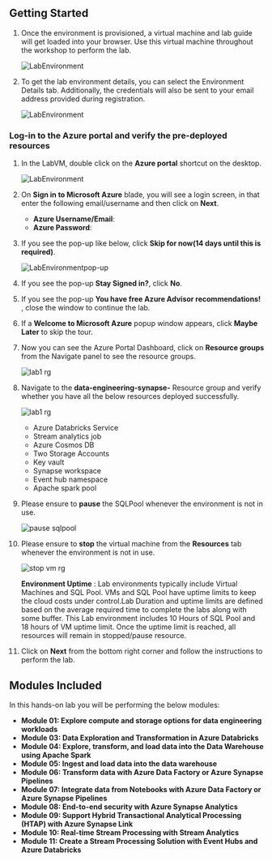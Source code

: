 ## **Getting Started**

1. Once the environment is provisioned, a virtual machine and lab guide will get loaded into your browser. Use this virtual machine throughout the workshop to perform the lab.
   
   ![LabEnvironment](images/vmandguide-env1.png)
   
1. To get the lab environment details, you can select the Environment Details tab. Additionally, the credentials will also be sent to your email address provided during registration.

   ![LabEnvironment](images/envdetails-env1.png)

### Log-in to the Azure portal and verify the pre-deployed resources

1. In the LabVM, double click on the **Azure portal** shortcut on the desktop.

     ![LabEnvironment](images/azureshortcut.png) 
     
1. On **Sign in to Microsoft Azure** blade, you will see a login screen, in that enter the following email/username and then click on **Next**.  
   * **Azure Username/Email**:  <inject key="AzureAdUserEmail"></inject>
   * **Azure Password**:  <inject key="AzureAdUserPassword"></inject>
  
1. If you see the pop-up like below, click **Skip for now(14 days until this is required)**.

   ![LabEnvironmentpop-up](images/skip.png)

1. If you see the pop-up  **Stay Signed in?**, click **No**.

1. If you see the pop-up **You have free Azure Advisor recommendations!** , close the window to continue the lab. 

1. If a **Welcome to Microsoft Azure** popup window appears, click **Maybe Later** to skip the tour.

1. Now you can see the Azure Portal Dashboard, click on **Resource groups** from the Navigate panel to see the resource groups.
  
   ![lab1 rg](images/rg.png "resource group") 
     
1. Navigate to the **data-engineering-synapse-<inject key="DeploymentID"></inject>** Resource group and verify whether you have all the below resources deployed successfully.
  
    ![lab1 rg](images/rg-env1.png "env01 resource group") 

   - Azure Databricks Service
   - Stream analytics job
   - Azure Cosmos DB
   - Two Storage Accounts
   - Key vault
   - Synapse workspace
   - Event hub namespace
   - Apache spark pool
  
1. Please ensure to **pause** the SQLPool whenever the environment is not in use.

   ![pause sqlpool](images/sqlpause.png "pause sqlpool") 

1. Please ensure to **stop** the virtual machine from the **Resources** tab whenever the environment is not in use.

   ![stop vm rg](images/resourcestab-env3.png "stop vm") 
   
   **Environment Uptime** : Lab environments typically include Virtual Machines and SQL Pool. VMs and SQL Pool have uptime limits to keep the cloud costs under control.Lab Duration and uptime limits are defined based on the average required time to complete the labs along with some buffer. This Lab environment includes 10 Hours of SQL Pool and 18 hours of VM uptime limit. Once the uptime limit is reached, all resources will remain in stopped/pause resource.

1. Click on **Next** from the bottom right corner and follow the instructions to perform the lab.

## Modules Included

  In this hands-on lab you will be performing the below modules:

- **Module 01: Explore compute and storage options for data engineering workloads**  
- **Module 03: Data Exploration and Transformation in Azure Databricks**
- **Module 04: Explore, transform, and load data into the Data Warehouse using Apache Spark**
- **Module 05: Ingest and load data into the data warehouse**
- **Module 06: Transform data with Azure Data Factory or Azure Synapse Pipelines**
- **Module 07: Integrate data from Notebooks with Azure Data Factory or Azure Synapse Pipelines**
- **Module 08: End-to-end security with Azure Synapse Analytics**
- **Module 09: Support Hybrid Transactional Analytical Processing (HTAP) with Azure Synapse Link**
- **Module 10: Real-time Stream Processing with Stream Analytics**
- **Module 11: Create a Stream Processing Solution with Event Hubs and Azure Databricks**
 
